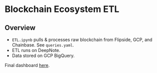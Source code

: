 # Blockchain Ecosystem ETL

## Overview
* `ETL.ipynb` pulls & processes raw blockchain from Flipside, GCP, and Chainbase. See `queries.yaml`.
* ETL runs on DeepNote.
* Data stored on GCP BigQuery.

Final dashboard [here](https://datastudio.google.com/reporting/1723c2ce-4429-43f2-bc02-25506e58b233).